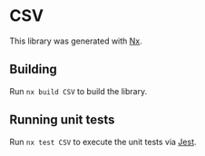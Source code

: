 # CSV

This library was generated with [Nx](https://nx.dev).

## Building

Run `nx build CSV` to build the library.

## Running unit tests

Run `nx test CSV` to execute the unit tests via [Jest](https://jestjs.io).
